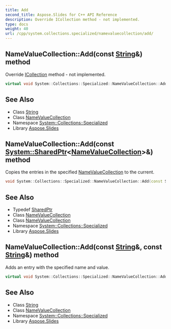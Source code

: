 ```yaml
---
title: Add
second_title: Aspose.Slides for C++ API Reference
description: Override ICollection method - not implemented.
type: docs
weight: 40
url: /cpp/system.collections.specialized/namevaluecollection/add/
---
```

## NameValueCollection::Add(const [String](../../../system/string/)\&) method


Override [ICollection](../../../system.collections/icollection/) method - not implemented.

```cpp
virtual void System::Collections::Specialized::NameValueCollection::Add(const String &item) override
```

## See Also

* Class [String](../../../system/string/)
* Class [NameValueCollection](../)
* Namespace [System::Collections::Specialized](../../)
* Library [Aspose.Slides](../../../)
## NameValueCollection::Add(const [System::SharedPtr](../../../system/sharedptr/)\<[NameValueCollection](../)\>\&) method


Copies the entries in the specified [NameValueCollection](../) to the current.

```cpp
void System::Collections::Specialized::NameValueCollection::Add(const System::SharedPtr<NameValueCollection> &c)
```

## See Also

* Typedef [SharedPtr](../../../system/sharedptr/)
* Class [NameValueCollection](../)
* Class [NameValueCollection](../)
* Namespace [System::Collections::Specialized](../../)
* Library [Aspose.Slides](../../../)
## NameValueCollection::Add(const [String](../../../system/string/)\&, const [String](../../../system/string/)\&) method


Adds an entry with the specified name and value.

```cpp
virtual void System::Collections::Specialized::NameValueCollection::Add(const String &name, const String &value)
```

## See Also

* Class [String](../../../system/string/)
* Class [NameValueCollection](../)
* Namespace [System::Collections::Specialized](../../)
* Library [Aspose.Slides](../../../)
